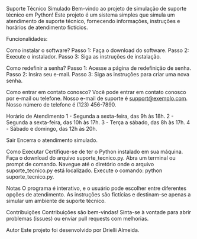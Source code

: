 Suporte Técnico Simulado
Bem-vindo ao projeto de simulação de suporte técnico em Python! Este projeto é um sistema simples que simula um atendimento de suporte técnico, fornecendo informações, instruções e horários de atendimento fictícios.

Funcionalidades:

Como instalar o software?
Passo 1: Faça o download do software.
Passo 2: Execute o instalador.
Passo 3: Siga as instruções de instalação.

Como redefinir a senha?
Passo 1: Acesse a página de redefinição de senha.
Passo 2: Insira seu e-mail.
Passo 3: Siga as instruções para criar uma nova senha.

Como entrar em contato conosco?
Você pode entrar em contato conosco por e-mail ou telefone.
Nosso e-mail de suporte é support@exemplo.com.
Nosso número de telefone é (123) 456-7890.

Horário de Atendimento
1 - Segunda a sexta-feira, das 9h às 18h.
2 - Segunda a sexta-feira, das 10h às 17h.
3 - Terça a sábado, das 8h às 17h.
4 - Sábado e domingo, das 12h às 20h.

Sair
Encerra o atendimento simulado.

Como Executar
Certifique-se de ter o Python instalado em sua máquina.
Faça o download do arquivo suporte_tecnico.py.
Abra um terminal ou prompt de comando.
Navegue até o diretório onde o arquivo suporte_tecnico.py está localizado.
Execute o comando: python suporte_tecnico.py.

Notas
O programa é interativo, e o usuário pode escolher entre diferentes opções de atendimento.
As instruções são fictícias e destinam-se apenas a simular um ambiente de suporte técnico.

Contribuições
Contribuições são bem-vindas! Sinta-se à vontade para abrir problemas (issues) ou enviar pull requests com melhorias.

Autor
Este projeto foi desenvolvido por Drielli Almeida.
